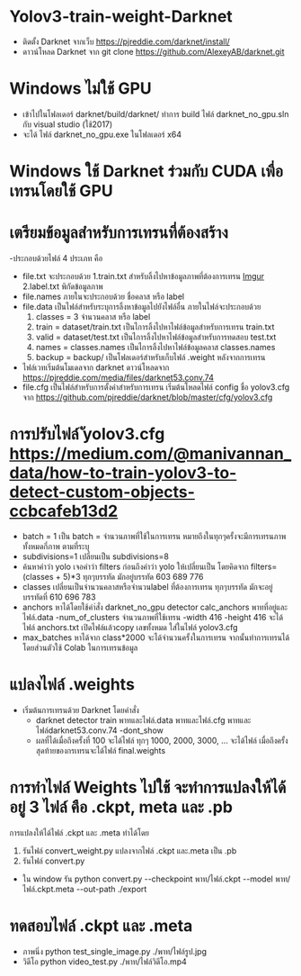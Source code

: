 # Yolov3-train-weight-Darknet

- ติดตั้ง Darknet จากเว็บ https://pjreddie.com/darknet/install/
- ดาวน์โหลด Darknet จาก git clone https://github.com/AlexeyAB/darknet.git

# Windows ไม่ใช้ GPU
- เข้าไปในโฟลเดอร์ darknet/build/darknet/ ทำการ build ไฟล์ darknet_no_gpu.sln กับ visual studio (ใช้2017) 
- จะได้ ไฟล์ darknet_no_gpu.exe ในโฟลเดอร์ x64
# Windows ใช้ Darknet ร่วมกับ CUDA เพื่อเทรนโดยใช้ GPU

# เตรียมข้อมูลสำหรับการเทรนที่ต้องสร้าง
-ประกอบด้วยไฟล์ 4 ประเภท คือ
- file.txt จะประกอบด้วย
    1.train.txt สำหรับลิ้งไปหาข้อมูลภาพที่ต้องการเทรน 
    [Imgur](https://i.imgur.com/mkD0xp5.png)
    2.label.txt พิกัดข้อมูลภาพ
- file.names ภายในจะประกอบด้วย ชื่อคลาส หรือ label
- file.data เป็นไฟล์สำหรับระบุการลิ้งหาข้อมูลไปยังไฟล์อื่น ภายในไฟล์จะประกอบด้วย
  1. classes = 3 จำนวนคลาส หรือ label
  2. train = dataset/train.txt เป็นไการลิ้งไปหาไฟล์ข้อมูลสำหรับการเทรน train.txt
  3. valid = dataset/test.txt เป็นไการลิ้งไปหาไฟล์ข้อมูลสำหรับการทดสอบ test.txt
  4. names = classes.names เป็นไการลิ้งไปหาไฟล์ข้อมูลคลาส classes.names
  5. backup = backup/ เป็นโฟลเดอร์สำหรับเก็บไฟล์ .weight หลังจากการเทรน
- ไฟล์เวทเริ่มต้นโมเดลจาก darknet ดาวน์โหลดจาก https://pjreddie.com/media/files/darknet53.conv.74
- file.cfg เป็นไฟล์สำหรับการตั้งค่าสำหรับการเทรน เริ่มต้นโหลดไฟล์ config ชื่อ yolov3.cfg จาก https://github.com/pjreddie/darknet/blob/master/cfg/yolov3.cfg 


# การปรับไฟล์ ัyolov3.cfg https://medium.com/@manivannan_data/how-to-train-yolov3-to-detect-custom-objects-ccbcafeb13d2
- batch = 1 เป็น batch = จำนวนภาพที่ใช้ในการเทรน หมายถึงในทุกๆครั้งจะมีการเทรนภาพทั้งหมดกี่ภาพ ตามที่ระบุ
- subdivisions=1 เปลี่ยนเป็น subdivisions=8
- ค้นหาคำว่า yolo เจอคำว่า filters ก่อนถึงคำว่า yolo ให้เปลี่ยนเป็น โดยคิดจาก filters=(classes + 5)*3 ทุกๆบรรทัด มักอยู่บรรทัด 603 689 776
- classes เปลี่ยนเป็นจำนวนคลาสหรือจำนวนlabel ที่ต้องการเทรน ทุกๆบรรทัด มักจะอยู่บรรทัดที่ 610 696 783
- anchors หาได้โดยใช้คำ่สั่ง darknet_no_gpu detector calc_anchors พาทที่อยู่และไฟล์.data -num_of_clusters จำนวนภาพที่ใช้เทรน -width 416 -height 416  จะได้ไฟล์ anchors.txt เปิดไฟล์แล้วcopy เลขทั้งหมด ใส่ในไฟล์ yolov3.cfg
- max_batches หาได้จาก class*2000 จะได้จำนวนครั้งในการเทรน
จากนั้นทำการเทรนได้ โดยส่วนตัวใช้ Colab ในการเทรนข้อมูล

# แปลงไฟล์ .weights
- เริ่มต้นการเทรนด้วย Darknet โดยคำสั่ง
    - darknet detector train พาทและไฟล์.data พาทและไฟล์.cfg พาทและไฟล์darknet53.conv.74 -dont_show
    - ผลที่ได้เมื่อถึงครั้งที่ 100 จะได้ไฟล์ ทุกๆ 1000, 2000, 3000, ... จะได้ไฟล์ เมื่อถึงครั้งสุดท้ายของกรเทรนจะได้ไฟล์ final.weights

# การทำไฟล์ Weights ไปใช้ จะทำการแปลงให้ได้อยู่ 3 ไฟล์ คือ .ckpt, meta และ .pb
การแปลงให้ได้ไฟล์ .ckpt และ .meta ทำได้โดย
1. รันไฟล์ convert_weight.py 
แปลงจากไฟล์ .ckpt และ.meta เป็น .pb
1. รันไฟล์ convert.py 
  - ใน window รัน python convert.py --checkpoint พาท/ไฟล์.ckpt --model พาท/ไฟล์.ckpt.meta --out-path ./export
  
# ทดสอบไฟล์ .ckpt และ .meta
- ภาพนิ่ง
python test_single_image.py ./พาท/ไฟล์รูป.jpg  
- วิดีโอ
python video_test.py ./พาท/ไฟล์วิดีโอ.mp4


